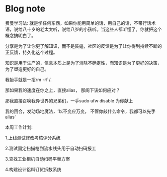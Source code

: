 # Blog note

费曼学习法: 就是学任何东西，如果你能用简单的话，用自己的话，不带行话术语，说给八十岁的老太太听，说给八岁的小孩听。当这些人都听懂了，你就把这个概念搞明白了。



分享是为了让你更了解知识，而不是装逼，社区的反馈是为了让你得到持续不断的正反馈，持久化这个过程。



知识是用于生产的，信息本质上是为了消除不确定性，而知识是为了更好的决策，为了塑造更好的自己。



我抬手就是一招rm -rf /. 

那如果我的速度在你之上，直接alias， 那阁下该如何应对？

那我直接召唤我异世界的兄弟们，一手sudo ufw disable 为你献上

我的回合，发动场地魔法，‘以不变应万变， 不管你敲什么命令，我都可以先手alias'





本周工作计划:

1.上线测试修改考核评分系统

2.测试固定扫描枪到流水线头用于自动扫码报工

3.查找工业相机自动扫码平替方案

4.构建设计铝料订货拆数系统